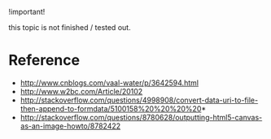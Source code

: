 !important!

this topic is not finished / tested out.

# Reference
 - http://www.cnblogs.com/vaal-water/p/3642594.html
 - http://www.w2bc.com/Article/20102
 - http://stackoverflow.com/questions/4998908/convert-data-uri-to-file-then-append-to-formdata/5100158%20%20%20%20*
 - http://stackoverflow.com/questions/8780628/outputting-html5-canvas-as-an-image-howto/8782422